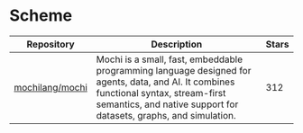 # Scheme

| Repository                                            | Description                                                                                                                                                                                                | Stars |
| ----------------------------------------------------- | ---------------------------------------------------------------------------------------------------------------------------------------------------------------------------------------------------------- | ----- |
| [mochilang/mochi](https://github.com/mochilang/mochi) | Mochi is a small, fast, embeddable programming language designed for agents, data, and AI. It combines functional syntax, stream-first semantics, and native support for datasets, graphs, and simulation. | 312   |
